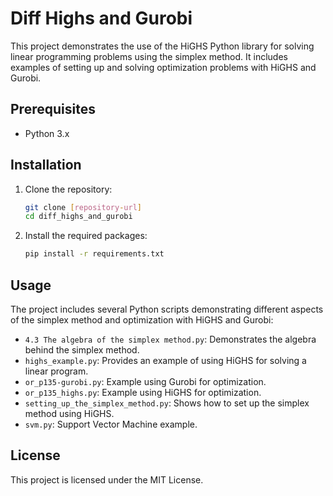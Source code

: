 # Diff Highs and Gurobi

This project demonstrates the use of the HiGHS Python library for solving linear programming problems using the simplex method. It includes examples of setting up and solving optimization problems with HiGHS and Gurobi.

## Prerequisites

- Python 3.x

## Installation

1. Clone the repository:
   ```bash
   git clone [repository-url]
   cd diff_highs_and_gurobi
   ```

2. Install the required packages:
   ```bash
   pip install -r requirements.txt
   ```

## Usage

The project includes several Python scripts demonstrating different aspects of the simplex method and optimization with HiGHS and Gurobi:

- `4.3 The algebra of the simplex method.py`: Demonstrates the algebra behind the simplex method.
- `highs_example.py`: Provides an example of using HiGHS for solving a linear program.
- `or_p135-gurobi.py`: Example using Gurobi for optimization.
- `or_p135_highs.py`: Example using HiGHS for optimization.
- `setting_up_the_simplex_method.py`: Shows how to set up the simplex method using HiGHS.
- `svm.py`: Support Vector Machine example.

## License

This project is licensed under the MIT License.
